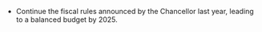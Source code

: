 * Continue the fiscal rules announced by the Chancellor last year, leading to a balanced budget by 2025.
